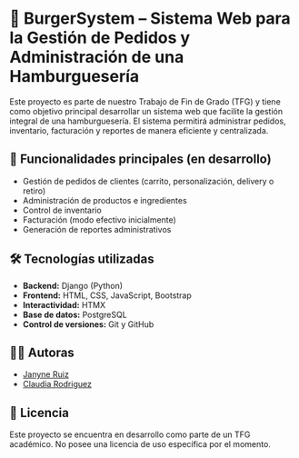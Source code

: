 # 🍔 BurgerSystem – Sistema Web para la Gestión de Pedidos y Administración de una Hamburguesería

Este proyecto es parte de nuestro Trabajo de Fin de Grado (TFG) y tiene como objetivo principal desarrollar un sistema web que facilite la gestión integral de una hamburguesería. El sistema permitirá administrar pedidos, inventario, facturación y reportes de manera eficiente y centralizada.

## 🧩 Funcionalidades principales (en desarrollo)

- Gestión de pedidos de clientes (carrito, personalización, delivery o retiro)
- Administración de productos e ingredientes
- Control de inventario
- Facturación (modo efectivo inicialmente)
- Generación de reportes administrativos

## 🛠️ Tecnologías utilizadas

- **Backend:** Django (Python)
- **Frontend:** HTML, CSS, JavaScript, Bootstrap
- **Interactividad:** HTMX
- **Base de datos:** PostgreSQL
- **Control de versiones:** Git y GitHub

## 👩‍💻 Autoras
- [Janyne Ruiz](https://github.com/jany-code)
- [Claudia Rodriguez](https://github.com/claurodriguezle)

## 📝 Licencia
Este proyecto se encuentra en desarrollo como parte de un TFG académico. No posee una licencia de uso específica por el momento.